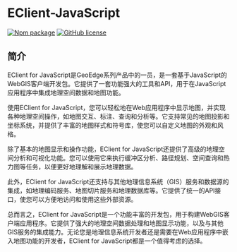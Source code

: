 # EClient-JavaScript
[![Npm package](https://img.shields.io/npm/v/hmap-js.svg)](https://www.npmjs.org/package/hmap-js)
[![GitHub license](https://img.shields.io/badge/license-MIT-blue.svg)](https://raw.githubusercontent.com/sakitam-fdd/HMap/master/LICENSE)

## 简介 

EClient for JavaScript是GeoEdge系列产品中的一员，是一套基于JavaScript的WebGIS客户端开发包。它提供了一套功能强大的工具和API，用于在JavaScript应用程序中集成地理空间数据和地图功能。

使用EClient for JavaScript，您可以轻松地在Web应用程序中显示地图，并实现各种地理空间操作，如地图交互、标注、查询和分析等。它支持常见的地图投影和坐标系统，并提供了丰富的地图样式和符号库，使您可以自定义地图的外观和风格。

除了基本的地图显示和操作功能，EClient for JavaScript还提供了高级的地理空间分析和可视化功能。您可以使用它来执行缓冲区分析、路径规划、空间查询和热力图等任务，以便更好地理解和展示地理数据。

此外，EClient for JavaScript还支持与其他地理信息系统（GIS）服务和数据源的集成，如地理编码服务、地图切片服务和地理数据库等。它提供了统一的API接口，使您可以方便地访问和使用这些外部资源。

总而言之，EClient for JavaScript是一个功能丰富的开发包，用于构建WebGIS客户端应用程序。它提供了强大的地理空间数据处理和地图显示功能，以及与其他GIS服务的集成能力。无论您是地理信息系统开发者还是需要在Web应用程序中嵌入地图功能的开发者，EClient for JavaScript都是一个值得考虑的选择。

